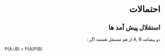 <h1 dir = 'rtl'> احتمالات </h1>
<h2 dir = 'rtl'>استقلال پیش آمد ها </h2>
<p dir = 'rtl'> 
دو پیشامد A, B از هم مستقل هستند اگر :

P(A∩B) = P(A)P(B)
</p>